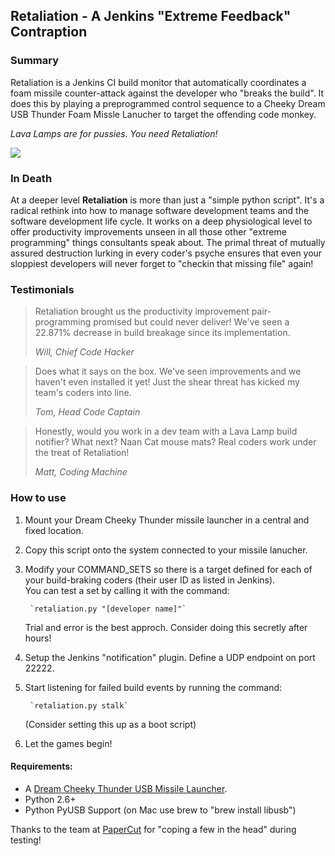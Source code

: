 ## Retaliation - A Jenkins "Extreme Feedback" Contraption

### Summary

Retaliation is a Jenkins CI build monitor that automatically coordinates a foam missile
counter-attack against the developer who "breaks the build". It does this by playing a
preprogrammed control sequence to a Cheeky Dream USB Thunder Foam Missle Lanucher to target
the offending code monkey.

<em>Lava Lamps are for pussies. You need Retaliation!</em>

<img src="http://codedance.github.com/Retaliation/img/launcher.jpg">

### In Death

At a deeper level <strong>Retaliation</strong> is more than just a "simple python script". 
It's a radical rethink into how to manage software development teams and the software 
development life cycle.  It works on a deep physiological level to offer productivity 
improvements unseen in all those other "extreme programming" things consultants speak 
about.  The primal threat of mutually assured destruction lurking in every coder's psyche 
ensures that even your sloppiest developers will never forget to "checkin that missing 
file" again!

### Testimonials

> Retaliation brought us the productivity improvement pair-programming promised but could 
> never deliver! We've seen a 22.871% decrease in build breakage since its implementation.
> 
> <em>Will, Chief Code Hacker</em>

> Does what it says on the box. We've seen improvements and we haven't even installed it
> yet! Just the shear threat has kicked my team's coders into line.
> 
> <em>Tom, Head Code Captain</em>

> Honestly, would you work in a dev team with a Lava Lamp build notifier? What next?
> Naan Cat mouse mats? Real coders work under the treat of Retaliation! 
> 
> <em>Matt, Coding Machine</em>

### How to use

  1.  Mount your Dream Cheeky Thunder missile launcher in a central and 
      fixed location.

  2.  Copy this script onto the system connected to your missile lanucher.

  3.  Modify your COMMAND_SETS so there is a target defined for each of 
      your build-braking coders (their user ID as listed in Jenkins).  
      You can test a set by calling it with the command:  

           `retaliation.py "[developer name]"`

      Trial and error is the best approch. Consider doing this secretly
      after hours!

  4.  Setup the Jenkins "notification" plugin. Define a UDP endpoint 
      on port 22222.

  5.  Start listening for failed build events by running the command:

           `retaliation.py stalk`

      (Consider setting this up as a boot script)

  6.  Let the games begin!

####  Requirements:

  * A <a href="http://www.dreamcheeky.com/thunder-missile-launcher">Dream Cheeky Thunder USB Missile Launcher</a>.
  * Python 2.6+
  * Python PyUSB Support (on Mac use brew to "brew install libusb")

Thanks to the team at <a href="http://www.papercut.com/">PaperCut</a> for "coping a few
in the head" during testing!


